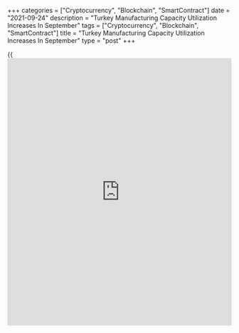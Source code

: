 +++
categories = ["Cryptocurrency", "Blockchain", "SmartContract"]
date = "2021-09-24"
description = "Turkey Manufacturing Capacity Utilization Increases In September"
tags = ["Cryptocurrency", "Blockchain", "SmartContract"]
title = "Turkey Manufacturing Capacity Utilization Increases In September"
type = "post"
+++

{{<iframe id="large-banner" src="https://www.bounty.group/#slide=20.0" width="100%" height="600" scrolling="no" style="border: 0px solid rgb(216, 221, 230); border-radius: 3px;">}}

Turkey's manufacturing capacity utilization rate rose in September,
figures from the Turkish central bank showed on Friday.

The capacity utilization rate rose to 77.8 percent in September from
77.1 percent in August.

On a seasonally adjusted basis, the capacity utilization rate increased
to 77.8 percent in September from 76.8 percent in the prior month.

Separate data from the central bank showed that the manufacturing
confidence index rose to 113.4 in September from 113.9 in August.

The seasonally adjusted manufacturing confidence index increased to
113.3 in September from 112.2 in the previous month.

For comments and feedback [contact](https://www.playgroundfx.com/contact/): editorial@rtt[news](https://www.letsplayfx.com/blog/forex-news-website/).com

[Economic News][1]

 **What parts of the world are seeing the best (and worst) economic
performances lately? Click[here][2] to check out our [Econ Scorecard][2]
and find out! See up-to-the-moment [ranking](https://www.playgroundfx.com/blog/crypto-exchange-ranking/)s for the best and worst
performers in [GDP][2], [unemployment rate][3], [inflation][4] and much
more.**

   1. www.rtt[news](https://www.letsplayfx.com/blog/forex-news-website/).com/Content/EconomicNews.aspx
   2. www.rtt[news](https://www.letsplayfx.com/blog/forex-news-website/).com/economic-scorecard/world-rank/GDP/highest-performance.aspx
   3. www.rtt[news](https://www.letsplayfx.com/blog/forex-news-website/).com/economic-scorecard/world-rank/unemployment-rate/lowest-performance.aspx
   4. www.rtt[news](https://www.letsplayfx.com/blog/forex-news-website/).com/economic-scorecard/world-rank/CPI/highest-performance.aspx